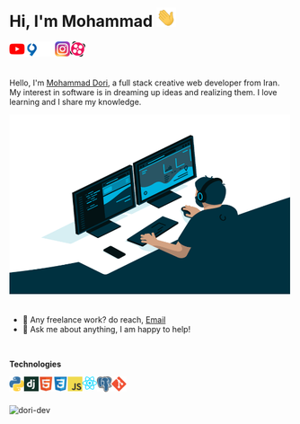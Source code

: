 # Hi, I'm Mohammad <img src="img/hand.gif" width="35px">

<a href="https://www.youtube.com/channel/UC8PIMbjxztHeiBWZRpblp2A">
  <img align="left" alt="Dori Learn Youtube" width="27px" src="img/youtube.svg" />
</a>
<a href="https://virgool.io/@dori-dev">
  <img align="left" alt="Dori Virgool" width="27px" src="img/virgool.png" />
</a>
<a href="https://github.com/dori-dev">
  <img align="left" alt="Dori Dev Github" width="27px" src="img/github.png" />
</a>
<a href="https://www.instagram.com">
  <img align="left" alt="Mohammad Instagram" width="27px" src="img/instagram.png" />
</a>
<a href="https://www.aparat.com/dori.dev">
  <img align="left" alt="Mohammad Aparat" width="27px" src="img/aparat.png" />
</a>

<!-- <a href="https://twitter.com">
  <img align="left" alt="Mohammad Twitter" width="27px" src="img/twitter.svg" />
</a>
<a href="https://www.linkedin.com">
  <img align="left" alt="Mohammad Linkedin" width="27px" src="img/linkedin.svg" />
</a> -->

<br />
<br />
<br />

Hello, I'm [Mohammad Dori](https://github.com/dori-dev), a full stack creative web developer from Iran. My interest in software is in dreaming up ideas and realizing them. I love learning and I share my knowledge.

<img alt="GIF" src="img/code.gif" width="500" height="320" style="margin-bottom: 20px;" />

- 💼 Any freelance work? do reach, [Email](mailto:mr.dori.dev@gmail.com)
- 💬 Ask me about anything, I am happy to help!

<br />

**Technologies**

<img align="left" alt="Python" width="26px" src="img/python.png" />
<img align="left" alt="Django" width="26px" src="img/django.png" />
<img align="left" alt="HTML5" width="26px" src="img/html.svg" />
<img align="left" alt="CSS3" width="26px" src="img/css.svg" />
<img align="left" alt="JavaScript" width="26px" src="img/javascript.png" />
<img align="left" alt="React" width="26px" src="img/react.png" />
<img align="left" alt="PostgreSQL" width="26px" src="img/postgresql.png" />
<img align="left" alt="Git" width="26px" src="img/git.png" />

<br />
<br />
<br />

<img src="https://github-readme-stats.vercel.app/api?username=dori-dev&show_icons=true&theme=gotham" alt="dori-dev" />
